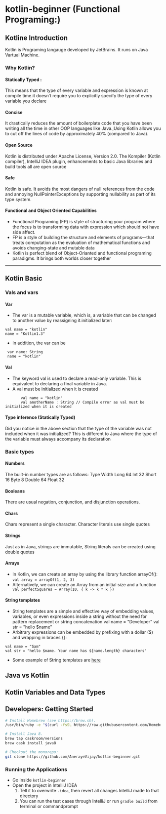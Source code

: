 # kotlin-beginner (Functional Programing:)
## Kotline Introduction 
Kotlin is Programing langauge developed by JetBrains. It runs on Java Vartual Machine.

### Why Kotlin?
 #### Statically Typed :
  This means that the type of every variable and expression is known at compile time.it doesn’t require you to explicitly specify the type  of every variable you declare
 #### Concise
It drastically reduces the amount of boilerplate code that you have been writing all the time in other OOP languages like Java.,Using Kotlin allows you to cut off the lines of code by approximately 40% (compared to Java).
 #### Open Source
Kotlin is distributed under Apache License, Version 2.0. The Kompiler (Kotlin compiler), IntelliJ IDEA plugin, enhancements to basic Java libraries and build tools all are open source
 #### Safe
Kotlin is safe. It avoids the most dangers of null references from the code  and annoying NullPointerExceptions by supporting nullability as part of its type system.
 #### Functional and Object Oriented Capabilities
 - Functional Programing (FP) is style of structuring your program where the focus is to transforming data with expression which should not have side affect.
- FP is a style of building the structure and elements of programs—that treats computation as the evaluation of mathematical functions and avoids changing-state and mutable data
- Kotlin is perfect blend of Object-Orianted and functional programing paradigms. It brings both worlds closer together
------------------------------
## Kotlin Basic
### Vals and vars
#### Var
- The var is a mutable variable, which is, a variable that can be changed to another value by reassigning it.initialized later:
```
val name = "kotlin"
name = "Kotlin1.3"

```       
- In addition, the var can be 
```
 var name: String
 name = "kotlin"
```
#### Val
 - The keyword val is used to declare a read-only variable. This is equivalent to declaring a final variable in Java.
 - A val must be initialized when it is created
 ```
        val name = "kotlin"
        val anotherName : String // Compile error as val must be initialized when it is created
 ```
 
#### Type inference (Statically Typed)
Did you notice in the above section that the type of the variable was not included when it was initialized? This is different to Java where the type of the variable must always accompany its declaration

### Basic types
#### Numbers
The built-in number types are as follows:
Type   Width
Long    64
Int     32
Short   16
Byte    8
Double  64
Float   32
#### Booleans
There are usual negation, conjunction, and disjunction operations.
#### Chars
Chars represent a single character. Character literals use single quotes
#### Strings
Just as in Java, strings are immutable, String literals can be created using double quotes
#### Arrays
- In Kotlin, we can create an array by using the library function arrayOf():
```` val array = arrayOf(1, 2, 3) ````
- Alternatively, we can create an Array from an initial size and a function
```        val perfectSquares = Array(10, { k -> k * k }) ```
#### String templates
- String templates are a simple and effective way of embedding values, variables, or even expressions inside a string without the need for pattern replacement or string concatenation
val name = "Developer"
val str = "hello $name"
- Arbitrary expressions can be embedded by prefixing with a dollar ($) and wrapping in braces {}:
```
val name = "Sam"
val str = "hello $name. Your name has ${name.length} characters"
```
- Some example of String templates are [here](src/test/kotlin/stringtemplate/StringTemplateDemoTest.kt)
## Java vs Kotlin

 
## Kotlin Variables and Data Types

## Developers: Getting Started

```sh
# Install Homebrew (see https://brew.sh).
/usr/bin/ruby -e "$(curl -fsSL https://raw.githubusercontent.com/Homebrew/install/master/install)"

# Install Java 8.
brew tap caskroom/versions
brew cask install java8

# Checkout the monorepo:
git clone https://github.com/AnerayeVijay/kotlin-beginner.git
```
### Running the Applications

- Go inside `kotlin-beginner`
- Open the project in IntelliJ IDEA
  1. Tell it to overwrite `.idea`, then revert all changes IntelliJ made to that directory
  2. You can run the test cases through IntelliJ or
   run ```gradle build``` from terminal or commandprompt 

